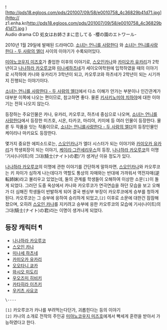![http://pds18.egloos.com/pds/201007/09/58/e0010758_4c36829b41d71.jpg](http://
z1.enha.kr/http://pds18.egloos.com/pds/201007/09/58/e0010758_4c36829b41d71.jpg
)  
Audio drama CD 処女はお姉さまに恋してる -櫻の園のエトワール-

2010년 1월 29일에 발매된 드라마CD. [소녀는 언니를 사랑한다](%EC%86%8C%EB%85%80%EB%8A%94%20%EC%96%B8%EB%8B%88%EB%A5%BC%20%EC%82%AC%EB%9E%91%ED%95%9C%EB%8B%A4.md) 와 [소녀는 언니를사랑한다 - 두 사람의 엘더](%EC%86%8C%EB%85%80%EB%8A%94%20%EC%96%B8%EB%8B%88%EB%A5%BC%20%EC%82%AC%EB%9E%91%ED%95%9C%EB%8B%A4%20-%20%EB%91%90%20%EC%82%AC%EB%9E%8C%EC%9D%98%20%EC%97%98%EB%8D%94.md) 사이의 이야기가 수록되어있다.

[미야노코우지 미즈호](%EB%AF%B8%EC%95%BC%EB%85%B8%EC%BD%94%EC%9A%B0%EC%A7%80%20%EB%AF%B8%EC%A6%88%ED%98%B8.md)가 졸업한 이후의 이야기로, [스오인카나](%EC%8A%A4%EC%98%A4%EC%9D%B8%20%EC%B9%B4%EB%82%98.md)와 [카미오카 유카리](%EC%B9%B4%EB%AF%B8%EC%98%A4%EC%B9%B4%20%EC%9C%A0%EC%B9%B4%EB%A6%AC.md)가 2학년이고
[나나하라 카오루코](%EB%82%98%EB%82%98%ED%95%98%EB%9D%BC%20%EC%B9%B4%EC%98%A4%EB%A3%A8%EC%BD%94.md)와 [미나세하츠네](%EB%AF%B8%EB%82%98%EC%84%B8%20%ED%95%98%EC%B8%A0%EB%84%A4.md)가 세이오여학원에
입학하였을 때의 이야기로 시작하여 카나와 유카리가 3학년이 되고, 카오루코와 하츠네가 2학년이 되는 시기까지 진행되는 이야기이다.

[소녀는 언니를 사랑한다 - 두 사람의 엘더](%EC%86%8C%EB%85%80%EB%8A%94%20%EC%96%B8%EB%8B%88%EB%A5%BC%20%EC%82%AC%EB%9E%91%ED%95%9C%EB%8B%A4%20-%20%EB%91%90%20%EC%82%AC%EB%9E%8C%EC%9D%98%20%EC%97%98%EB%8D%94.md)에서 다소 이해가 안가는 부분이나 인간관계가 대부분 이쪽에 나오는
편이므로, 참고하면 좋다. 물론 [키사키노미야 치하야](%ED%82%A4%EC%82%AC%ED%82%A4%EB%85%B8%EB%AF%B8%EC%95%BC%20%EC%B9%98%ED%95%98%EC%95%BC.md)에 대한 이야기는 전혀 나오지 않는다.

등장하는 주요인물은 카나, 유카리, 카오루코, 하츠네 중심으로 나오며, [소녀는 언니를 사랑한다](%EC%86%8C%EB%85%80%EB%8A%94%20%EC%96%B8%EB%8B%88%EB%A5%BC%20%EC%82%AC%EB%9E%91%ED%95%9C%EB%8B%A4.md)에서 등장한 미즈호, 시온, 타카코, 마리야, 키미에 등 여러 인물이 등장한다. 물론 두 작품을 잇는 작품이므로, [소녀는 언니를사랑한다 - 두 사람의 엘더](%EC%86%8C%EB%85%80%EB%8A%94%20%EC%96%B8%EB%8B%88%EB%A5%BC%20%EC%82%AC%EB%9E%91%ED%95%9C%EB%8B%A4%20-%20%EB%91%90%20%EC%82%AC%EB%9E%8C%EC%9D%98%20%EC%97%98%EB%8D%94.md)의 등장인물인 케이리나 마키요도 등장한다.

몇가지 중요한 에피소드로는, [스오인카나](%EC%8A%A4%EC%98%A4%EC%9D%B8%20%EC%B9%B4%EB%82%98.md)가 엘더 시스터가 되는 이야기와
[카미오카 유카리](%EC%B9%B4%EB%AF%B8%EC%98%A4%EC%B9%B4%20%EC%9C%A0%EC%B9%B4%EB%A6%AC.md)가 학생회장이 되는 이야기, [케이리·그란세리우스](%EC%BC%80%EC%9D%B4%EB%A6%AC%C2%B7%EA%B7%B8%EB%9E%80%EC%84%B8%EB%A6%AC%EC%9A%B0%EC%8A%A4.md)의 등장, [나나하라 카오루코](%EB%82%98%EB%82%98%ED%95%98%EB%9D%BC%20%EC%B9%B4%EC%98%A4%EB%A3%A8%EC%BD%94.md)의 이명
'기사(나이트)의 그대(騎士(ナイト)の君)'가 생겨난 이유 정도가 있다.

[나나하라 카오루코](%EB%82%98%EB%82%98%ED%95%98%EB%9D%BC%20%EC%B9%B4%EC%98%A4%EB%A3%A8%EC%BD%94.md)의 이명에 관한 이야기를 간단하게 말하자면, [스오인카나](%EC%8A%A4%EC%98%A4%EC%9D%B8%20%EC%B9%B4%EB%82%98.md)와 카오루코는 키 차이가 심하게
나는데다가 역할도 통상의 자매와는 반대에 가까워서 역전자매(逆転姉妹)라고 불리우고 있었는데, 둘의 관계를 학생들이 오해하여 이상한
소문`[1]`이 돌게 되었다. 그러던 도중 옥상에서 카나와 카오루코가 연극연습을 하던 모습을 보고 오해가 더 심해진 학생들이 반발하게 되어
결국 펜싱부 부장이 카오루코에게 승부를 청하게 된다. 카오루코는 그 승부에 응하여 승리하게 되었고,`[2]` 이후로 소문에 대한건
잠잠해졌으며, 오히려 [스오인 카나](%EC%8A%A4%EC%98%A4%EC%9D%B8%20%EC%B9%B4%EB%82%98.md)를
지키려고 승부에 응한 카오루코의 모습에 기사(나이트)의 그대(騎士(ナイト)の君)라는 이명이 생겨나게 되었다.

## 등장 캐릭터 ¶

  * [나나하라 카오루코](%EB%82%98%EB%82%98%ED%95%98%EB%9D%BC%20%EC%B9%B4%EC%98%A4%EB%A3%A8%EC%BD%94.md)
  * [스오인 카나](%EC%8A%A4%EC%98%A4%EC%9D%B8%20%EC%B9%B4%EB%82%98.md)
  * [미나세 하츠네](%EB%AF%B8%EB%82%98%EC%84%B8%20%ED%95%98%EC%B8%A0%EB%84%A4.md)
  * [카미오카 유카리](%EC%B9%B4%EB%AF%B8%EC%98%A4%EC%B9%B4%20%EC%9C%A0%EC%B9%B4%EB%A6%AC.md)
  * [오오타니 쿄카](%EC%98%A4%EC%98%A4%ED%83%80%EB%8B%88%20%EC%BF%84%EC%B9%B4.md)
  * [와시오 미도리](%EC%99%80%EC%8B%9C%EC%98%A4%20%EB%AF%B8%EB%8F%84%EB%A6%AC.md)
  * [우오즈미 히비키](%EC%9A%B0%EC%98%A4%EC%A6%88%EB%AF%B8%20%ED%9E%88%EB%B9%84%ED%82%A4.md)
  * [카타히라 이츠키](%EC%B9%B4%ED%83%80%ED%9E%88%EB%9D%BC%20%EC%9D%B4%EC%B8%A0%ED%82%A4.md)
  * [우키츠 사요코](%EC%9A%B0%ED%82%A4%EC%B8%A0%20%EC%82%AC%EC%9A%94%EC%BD%94.md)  

`\----`

`[1]` 카오루코가 카나를 부려먹는다던가, 괴롭힌다는 등의 이야기  
`[2]` 카나의 소개로 전작의 주인공 [미야노코우지 미즈호](%EB%AF%B8%EC%95%BC%EB%85%B8%EC%BD%94%EC%9A%B0%EC%A7%80%20%EB%AF%B8%EC%A6%88%ED%98%B8.md)에게서 빡세게 훈련을 받아서 가능하였다고 한다.


